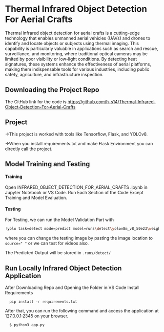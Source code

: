 # Thermal Infrared Object Detection For Aerial Crafts

Thermal infrared object detection for aerial crafts is a cutting-edge technology that enables unmanned aerial vehicles (UAVs) and drones to identify and locate objects or subjects using thermal imaging. This capability is particularly valuable in applications such as search and rescue, surveillance, and monitoring, where traditional optical cameras may be limited by poor visibility or low-light conditions. By detecting heat signatures, these systems enhance the effectiveness of aerial platforms, making them indispensable tools for various industries, including public safety, agriculture, and infrastructure inspection.

## Downloading the Project Repo

The GitHub link for the code is https://github.com/h-s14/Thermal-Infrared-Object-Detection-For-Aerial-Crafts

## Project

->This project is worked with tools like Tensorflow, Flask, and YOLOv8.

->When you install requirements.txt and make Flask Environment you can directly call the project.

## Model Training and Testing

#### Training

Open INFRARED_OBJECT_DETECTION_FOR_AERIAL_CRAFTS .ipynb in Jupyter Notebook or VS Code.
Run Each Section of the Code Except Training and Model Evaluation.

#### Testing

For Testing, we can run the Model Validation Part with

```bash
!yolo task=detect mode=predict model=runs\detect\yolov8m_v8_50e23\weights\best.pt source="upload/test2.jpg"
```

where you can change the testing image by pasting the image location to `source=" "` or we can test for videos also.

The Predicted Output will be stored in `.runs/detect/`

## Run Locally Infrared Object Detection Application

After Downloading Repo and Opening the Folder in VS Code
Install Requirements

```
  pip install -r requirements.txt
```

After that, you can run the following command and access the application at 127.0.0.1:2345 on your browser.

```
  $ python3 app.py
```
